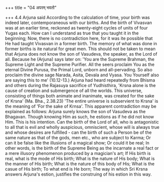 +++
title = "04 अपरम् भवतो"

+++
4.4 Arjuna said According to the calculation of time, your birth was indeed later, contemporaneous with our births. And the birth of Vivasvan was at an earlier time, reckoned as twenty-eight cycles of units of four Yugas each. How can I understand as true that you taught it in the beginning; Now, there is no contradiction here, for it was ite possible that He had taught Vivasvan in a former birth. The memory of what was done in former births is ite natural for great men. This should not be taken to mean that Arjuna does not know the son of Vasudeva, the speaker, as the Lord of all. Because he (Arjuna) says later on: 'You are the Supreme Brahman, the Supreme Light and the Supreme Purifier. All the seers proclaim You as the eternal Divine Purusa, the Primal Lord, unborn and all-pervading. So also proclaim the divine sage Narada, Asita,
Devala and Vyasa. You Yourself also are saying this to me' (10.12-13.)
Arjuna had heard repeatedly from Bhisma and others during the Rajasuya sacrifice of Yudhisthira, 'Krsna alone is the cause of creation and submergence of all the worlds. This universe, consisting of things both animate and inanimate, was created for the sake of Krsna' (Ma. Bha.,
2.38.23) 'The entire universe is subservient to Krsna' is the meaning of
'For the sake of Krnsa'. This apparent contradiction may be explained as follows: Arjuna surely knows the son of Vasudeva as the Bhagavan. Though knowing Him as such, he estions as if he did not know Him. This is his intention. Can the birth of the Lord of all, who is antagonistic to all that is evil and wholly auspicious, omniscient, whose will is always true and whose desires are fulfilled - can the birth of such a Person be of the same nature as that of the gods, men etc., who are subject to Karma; Or can it be false like the illusions of a magical show; Or could it be real; In other words, is the birth of the Supreme Being as the incarnate a real fact or a mere illusory phenomenon produced by a magician's art; If His birth is real, what is the mode of His birth;
What is the nature of His body; What is the manner of His birth; What is the nature of this body of His; What is the casue of His birth; To what end is He born; The way in which Sri Krsna answers Arjuna's estion,
justifies the construing of his estion in this way.
